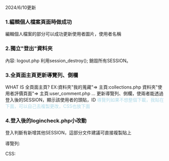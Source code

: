 2024/6/10更新
<h3>1.編輯個人檔案頁面時做成功</h3>
編輯個人檔案的部分可以成功更新使用者圖片，使用者名稱

<h3>2.獨立"登出"資料夾</h3>
內容:
logout.php
利用session_destroy(); 
銷毀所有SESSION。

<h3>3.全頁面主頁更新導覽列、側欄</h3>
WHAT IS 全頁面主頁? 
EX:資料夾"我的蒐藏"=> 主頁:collections.php
   資料夾"使用者評價頁面"=> 主頁:user_comment.php
   ...
更新導覽列、側欄，使兩者能透過登入後的SESSION，顯示該使用者的頭貼，ID
<span style="color : lightblue;">導覽列如果不想整個下載，我貼在下面，可以自己去複製更改，CSS也放下面</span>

<h3>4.登入後的logincheck.php小改動</h3>
登入判斷有新增其他SESSION，這部分文件建議可直接複製貼上

導覽列:
<!--
<nav class="navBar">
        <div class="bergerMenu-placeholder">
            <img class="bergerMenu" src="./NavBar_image/menu.png">
            <div class="sidebar-placeholder">
            <?php

            if(!isset($_SESSION["check"])){
                $_SESSION["check"] = "No";
                $_SESSION["Name"] = " ";
            }
            $uId = $_SESSION['Name'];
            if($_SESSION["check"] == "Yes"){
                    //以登入部分顯示
            ?>
                <div class="sidebar">
                    <div class="header">個人設定</div>
                    <div class="profile">
                        <img class="profile-icon" src="<?php echo isset($_SESSION['profile_image']) ? $_SESSION['profile_image'] : './SB_image/userPhoto.jpg'; ?>" alt="User Icon" />
                        <div class="user-id"><?php echo $uId;?></div>
                    </div>
                    <div class="menu">
                        <div class="menu-item">  
                            <img class="icon" src="./SB_image/settings.png" alt="Edit Profile Icon" />
                            <div class="menu-text">
                                <a href="../編輯個人檔案/edit_profile.php">
                                    編輯個人檔案
                                </a>
                            </div>
                        </div>
                        <div class="menu-item">
                            <img class="icon" src="./SB_image/bookmark.png" alt="Favorites Icon" />
                            <div class="menu-text">
                                <a href="../我的蒐藏/collections.php">
                                    我的收藏
                                </a>
                            </div>
                        </div>
                        <div class="menu-item">
                            <img class="icon" src="./SB_image/bell.png" alt="Notifications Icon" />
                            <div class="menu-text">
                                <a href="../通知/notification.php">
                                    通知 
                                </a>
                            </div>
                        </div>
                    </div>
                </div>
            <?php
            }else{
                //未登入部份顯示 
            ?>
                <div class="sidebar">
                    <div class="header">個人設定</div>
                    <div class="profile">
                        <div class="profile">
                            <img class="profile-icon" src="./SB_image/userPhoto.jpg" alt="User Icon" />
                            <div class="user-id">User_ID</div>
                        </div>
                        <div class="user-id">
                            <a href="../登入登出/login.php">您還未登入！</a>
                        </div>
                    </div>
                    <div class="menu">
                        <div class="menu-item">
                            <img class="icon" src="./SB_image/settings.png" alt="Edit Profile Icon" />
                            <div class="menu-text">編輯個人檔案</div>
                        </div>
                        <div class="menu-item">
                            <img class="icon" src="./SB_image/bookmark.png" alt="Favorites Icon" />
                            <div class="menu-text">我的收藏</div>
                        </div>
                        <div class="menu-item">
                            <img class="icon" src="./SB_image/bell.png" alt="Notifications Icon" />
                            <div class="menu-text">通知</div>
                        </div>
                    </div>
                </div>
            <?php
            }
            
            ?>
                
            </div>
        </div>

        <div class="logo-placeholder">
            <a href="../搜尋功能/search.php">
                <img class="logo" src="./NavBar_image/logo.png">
            </a>
        </div>

        <?php
        if(!isset($_SESSION["check"])){
            $_SESSION["check"] = "No";
        }
            
        if($_SESSION["check"] == "Yes"){
               //以登入部分顯示
        
        ?>
        <div class="User-placeholder">
            <div class="hello-text">
                <div><?php echo $uId . " "; ?>您好</div>
            </div>
            <div class="photo-placeholder">
                <img class="user-photo" src="<?php echo isset($_SESSION['profile_image']) ? $_SESSION['profile_image'] : './SB_image/userPhoto.jpg'; ?>">
                <div class="hover-windows-placeholder">
                    <div class="hover-windows">
                        <div class="windows-placeholder">
                            <div class="setting">
                                <img class="setting-icon" src="./NavBar_Logged_image/setting.svg" />
                                <div class="setting-text"><a href="../編輯個人檔案/edit_profile.php">個人設定</a></div>
                            </div>
                            <div class="windows-line"></div>
                            <div class="log-out">
                                <img class="log-out-icon" src="./NavBar_Logged_image/log-out.svg" />
                                <div class="log-out-text"><a href="../登出/logout.php">登出</a></div>
                            </div>
                        </div>
                    </div>
                </div>
            </div>
        </div>
        <?php
        }else{
                //未登入部份顯示 

        ?>
        <div class="button-placeholder">
            <a class="logIn-btn" href="../登入登出/login.php">登入</a>
            <a class="signUp-btn" href="../登入登出/register.php">註冊</a>
        </div>
        <?php
        }
        ?>
    </nav>
-->
CSS:

<!--
@import url('https://fonts.googleapis.com/css2?family=Noto+Sans+TC:wght@100..900&display=swap');

body {
    margin: 0;
    font-family: "Noto Sans TC", sans-serif;
    display: flex;
    flex-direction: column;
    height: 100vh; /* 設置整個頁面的高度 */
}

/* 導覽列樣式 */
.navBar {
    display: flex;
    align-items: center;
    background-color: #FFC619;
    padding: 33px 5%;
    width: 100%;
    height: 120px;
    box-sizing: border-box;
    position: fixed;
    top: 0;
    z-index: 1000; /* 確保導航欄在最上層 */
}

/* 漢堡選單 */
.bergerMenu-placeholder {
    display: flex;
    align-items: center;
}

/* LOGO */
.logo-placeholder {
    position: absolute;
    width: 70px;
    height: 70px;
    left: 50%;
    transform: translateX(-50%);
}

.logo {
    position: absolute;
    width: 100%;
    height: 100%;
}

/* 使用者資料 */
.User-placeholder {
    display: flex;
    flex-direction: row;
    align-items: center;
    justify-content: flex-end;
    position: relative;
    width: 100%;
}

.hello-text {
    display: flex;
    align-items: center;
    justify-content: center;
    text-align: right;
    color: #ffffff;
    font-size: 20px;
    margin-right: 20px; /* 調整文字與照片間距 */
}

.photo-placeholder {
    display: flex;
    align-items: center;
    justify-content: center;
    position: relative;
}

.user-photo {
    background: #d9d9d9;
    border-radius: 50%;
    flex-shrink: 0;
    width: 50px;
    height: 50px;
    position: relative;
}

/* 懸浮視窗 */
.hover-windows-placeholder {
    display: none;
    position: absolute;
    width: 300px;
    top: 100%; /* 視窗顯示在 photo-placeholder 下方 */
    padding-top: 5px;
    right: 0; /* 切齊使用者大頭貼 */
    /* background-color: rgb(71, 88, 88); */
}

.hover-windows {
    display: flex;
    flex-direction: column;
    color: white;
    background-color: #BC4B51;
    padding: 20px;
    gap: 20px;
    border-radius: 5px;
}

.photo-placeholder:hover .hover-windows-placeholder {
    display: block;
}

.windows-placeholder {
    display: flex;
    flex-direction: column;
    width: 100%;
}

.windows-placeholder a{
    color: #ffffff;
}

.windows-placeholder a:hover, a:visited, a:link, a:active {
    color: #ffffff;
    text-decoration: none;
}

.windows-line {
    display: flex;
    width: 90%;
    height: 1px;
    background-color: #D9777C; /* 線條顏色 */
    margin: 10px 5%; /* 線條上下間距 */
}

.setting, .log-out {
    display: flex;
    align-items: center;
    gap: 10px;
    border-radius: 5px;
    padding: 15px;
}

.setting:hover, .log-out:hover {
    background-color: #D9777C;
}

.setting-icon, .log-out-icon {
    width: 28px; 
    height: 28px; 
}

.setting-text, .log-out-text {
    display: flex;
    font-size: 20px;
    justify-content: center; /* 水平置中 */
}

.button-placeholder {
    display: flex;
    position: relative;
    width: 284px;
    height: 100%;
    gap: 32px;
    justify-content: space-between;
    align-items: center;
    margin-left: auto;
}

.button-placeholder a{
    color: #ffffff;
}

.button-placeholder a:hover, a:visited, a:link, a:active {
    color: #ffffff;
    text-decoration: none;
}

.logIn-btn, .signUp-btn {
    display: flex;
    justify-content: center;
    align-items: center;
    width: 100%;
    height: 100%;
    font-size: 20px;
    color: #ffffff;
    position: relative;
    overflow: hidden;
}

.logIn-btn::after, .signUp-btn::after {
    content: "";
    position: absolute;
    top: 50%;
    left: 50%;
    width: 150%;
    height: 150%;
    background-image: url('./NavBar_image/logo.png');
    background-size: cover;
    background-position: center;
    color: #ffffff;
    transition: transform 0.3s;
    transform: translate(-50%, -50%) scale(0);
}

.logIn-btn:hover::after, .signUp-btn:hover::after {
    transform: translate(-50%, -50%) scale(1);
}

.signUp-btn {
    background-color: #BC4B51;
    border-radius: 5px;
}

/* 側欄 */
.sidebar-placeholder {
    position: absolute;
    width: 250px;
    height: 100%;
    left: -250px;
    transition: left 0.3s ease;
}

.sidebar {
    position: fixed;
    display: flex;
    flex-direction: column;
    width: 250px;
    height: calc(100% - 120px);
    align-items: center;
    top: 120px;
    padding: 20px;
    box-sizing: border-box;
    color: white;
    background-color: #BC4B51;
}

.sidebar a{
    color: #ffffff;
}

.sidebar a:hover, a:visited, a:link, a:active {
    color: #ffffff;
    text-decoration: none;
}

.bergerMenu-placeholder:hover .sidebar-placeholder {
    left: 0;
}

.header {
    font-size: 24px;
    text-align: center;
    margin-bottom: 40px;
}

.profile {
    text-align: center;
    margin-bottom: 40px;
}

.profile-icon {
    width: 80px;
    height: 80px;
    border-radius: 50%;
    margin-bottom: 10px;
}

.user-id {
    font-size: 20px;
}

.menu {
    display: flex;
    flex-direction: column;
    gap: 10px;
}

.menu-item {
    display: flex;
    align-items: center;
    gap: 10px;
    padding: 10px;
    border-radius: 5px;
    color: #D9777C;
}

.menu-item:hover {
    background-color: #D9777C;
}

.icon {
    width: 32px;
    height: 32px;
}

.menu-text {
    font-size: 20px;
}
-->
